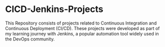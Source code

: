 # CICD-Jenkins-Projects
This Repository consists of projects related to Continuous Integration and Continuous Deployment (CI/CD). These projects were developed as part of my learning journey with Jenkins, a popular automation tool widely used in the DevOps community.
